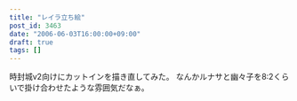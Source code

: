 ```yaml
---
title: "レイラ立ち絵"
post_id: 3463
date: "2006-06-03T16:00:00+09:00"
draft: true
tags: []
---
```



時封城v2向けにカットインを描き直してみた。 なんかルナサと幽々子を8:2くらいで掛け合わせたような雰囲気だなぁ。
